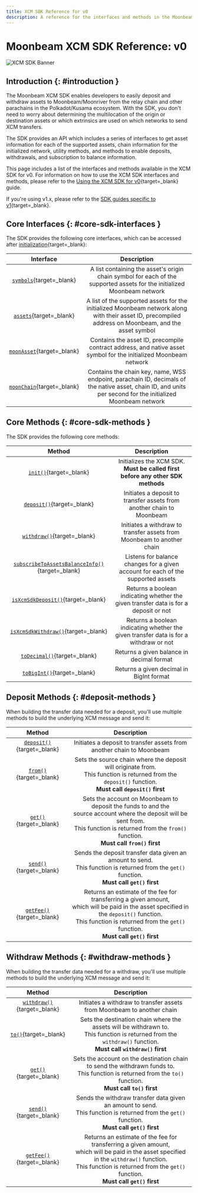 ```yaml
---
title: XCM SDK Reference for v0
description: A reference for the interfaces and methods in the Moonbeam XCM SDK, which can be used to send XCM transfers between Moonbeam and other chains in the ecosystem.
---
```


# Moonbeam XCM SDK Reference: v0

![XCM SDK Banner](/images/builders/interoperability/xcm/sdk/reference-banner.png)

## Introduction {: #introduction }

The Moonbeam XCM SDK enables developers to easily deposit and withdraw assets to Moonbeam/Moonriver from the relay chain and other parachains in the Polkadot/Kusama ecosystem. With the SDK, you don't need to worry about determining the multilocation of the origin or destination assets or which extrinsics are used on which networks to send XCM transfers.

The SDK provides an API which includes a series of interfaces to get asset information for each of the supported assets, chain information for the initialized network, utility methods, and methods to enable deposits, withdrawals, and subscription to balance information.

This page includes a list of the interfaces and methods available in the XCM SDK for v0. For information on how to use the XCM SDK interfaces and methods, please refer to the [Using the XCM SDK for v0](/builders/interoperability/xcm/xcm-sdk/v0/xcm-sdk){target=_blank} guide.

If you're using v1.x, please refer to the [SDK guides specific to v1](/builders/interoperability/xcm/xcm-sdk/v1/){target=_blank}.

## Core Interfaces {: #core-sdk-interfaces }

The SDK provides the following core interfaces, which can be accessed after [initialization](/builders/interoperability/xcm/xcm-sdk/v0/xcm-sdk/#initializing){target=_blank}:

|                                             Interface                                              |                                                                         Description                                                                         |
|:--------------------------------------------------------------------------------------------------:|:-----------------------------------------------------------------------------------------------------------------------------------------------------------:|
|       [`symbols`](/builders/interoperability/xcm/xcm-sdk/v0/xcm-sdk/#symbols){target=_blank}       |                   A list containing the asset's origin chain symbol for each of the supported assets for the initialized Moonbeam network                   |
|        [`assets`](/builders/interoperability/xcm/xcm-sdk/v0/xcm-sdk/#assets){target=_blank}        |    A list of the supported assets for the initialized Moonbeam network along with their asset ID, precompiled address on Moonbeam, and the asset symbol     |
|   [`moonAsset`](/builders/interoperability/xcm/xcm-sdk/v0/xcm-sdk/#native-assets){target=_blank}   |                      Contains the asset ID, precompile contract address, and native asset symbol for the initialized Moonbeam network                       |
| [`moonChain`](/builders/interoperability/xcm/xcm-sdk/v0/xcm-sdk/#native-chain-data){target=_blank} | Contains the chain key, name, WSS endpoint, parachain ID, decimals of the native asset, chain ID, and units per second for the initialized Moonbeam network |

## Core Methods {: #core-sdk-methods }

The SDK provides the following core methods:

|                                                     Method                                                      |                                      Description                                      |
|:---------------------------------------------------------------------------------------------------------------:|:-------------------------------------------------------------------------------------:|
|           [`init()`](/builders/interoperability/xcm/xcm-sdk/v0/xcm-sdk/#initializing){target=_blank}            |    Initializes the XCM SDK. **Must be called first before any other SDK methods**     |
|            [`deposit()`](/builders/interoperability/xcm/xcm-sdk/v0/xcm-sdk/#deposit){target=_blank}             |         Initiates a deposit to transfer assets from another chain to Moonbeam         |
|           [`withdraw()`](/builders/interoperability/xcm/xcm-sdk/v0/xcm-sdk/#withdraw){target=_blank}            |        Initiates a withdraw to transfer assets from Moonbeam to another chain         |
| [`subscribeToAssetsBalanceInfo()`](/builders/interoperability/xcm/xcm-sdk/v0/xcm-sdk/#subscribe){target=_blank} |   Listens for balance changes for a given account for each of the supported assets    |
|     [`isXcmSdkDeposit()`](/builders/interoperability/xcm/xcm-sdk/v0/xcm-sdk/#deposit-check){target=_blank}      | Returns a boolean indicating whether the given transfer data is for a deposit or not  |
|    [`isXcmSdkWithdraw()`](/builders/interoperability/xcm/xcm-sdk/v0/xcm-sdk/#withdraw-check){target=_blank}     | Returns a boolean indicating whether the given transfer data is for a withdraw or not |
|           [`toDecimal()`](/builders/interoperability/xcm/xcm-sdk/v0/xcm-sdk/#decimals){target=_blank}           |                       Returns a given balance in decimal format                       |
|           [`toBigInt()`](/builders/interoperability/xcm/xcm-sdk/v0/xcm-sdk/#decimals){target=_blank}            |                       Returns a given decimal in BigInt format                        |

## Deposit Methods {: #deposit-methods }

When building the transfer data needed for a deposit, you'll use multiple methods to build the underlying XCM message and send it:

|                                             Method                                              |                                                                                                              Description                                                                                                               |
|:-----------------------------------------------------------------------------------------------:|:--------------------------------------------------------------------------------------------------------------------------------------------------------------------------------------------------------------------------------------:|
|    [`deposit()`](/builders/interoperability/xcm/xcm-sdk/v0/xcm-sdk/#deposit){target=_blank}     |                                                                                 Initiates a deposit to transfer assets from another chain to Moonbeam                                                                                  |
|       [`from()`](/builders/interoperability/xcm/xcm-sdk/v0/xcm-sdk/#from){target=_blank}        |                                    Sets the source chain where the deposit will originate from. <br> This function is returned from the `deposit()` function. <br> **Must call `deposit()` first**                                     |
|    [`get()`](/builders/interoperability/xcm/xcm-sdk/v0/xcm-sdk/#get-deposit){target=_blank}     |           Sets the account on Moonbeam to deposit the funds to and the <br> source account where the deposit will be sent from. <br> This function is returned from the `from()` function. <br> **Must call `from()` first**           |
|   [`send()`](/builders/interoperability/xcm/xcm-sdk/v0/xcm-sdk/#send-deposit){target=_blank}    |                                          Sends the deposit transfer data given an amount to send. <br> This function is returned from the `get()` function. <br> **Must call `get()` first**                                           |
| [`getFee()`](/builders/interoperability/xcm/xcm-sdk/v0/xcm-sdk/#get-fee-deposit){target=_blank} | Returns an estimate of the fee for transferring a given amount, <br> which will be paid in the asset specified in the `deposit()` function. <br> This function is returned from the `get()` function. <br> **Must call `get()` first** |

## Withdraw Methods {: #withdraw-methods }

When building the transfer data needed for a withdraw, you'll use multiple methods to build the underlying XCM message and send it:

|                                              Method                                              |                                                                                                               Description                                                                                                               |
|:------------------------------------------------------------------------------------------------:|:---------------------------------------------------------------------------------------------------------------------------------------------------------------------------------------------------------------------------------------:|
|    [`withdraw()`](/builders/interoperability/xcm/xcm-sdk/v0/xcm-sdk/#withdraw){target=_blank}    |                                                                                 Initiates a withdraw to transfer assets from Moonbeam to another chain                                                                                  |
|          [`to()`](/builders/interoperability/xcm/xcm-sdk/v0/xcm-sdk/#to){target=_blank}          |                                 Sets the destination chain where the assets will be withdrawn to. <br> This function is returned from the `withdraw()` function. <br> **Must call `withdraw()` first**                                  |
|    [`get()`](/builders/interoperability/xcm/xcm-sdk/v0/xcm-sdk/#get-withdraw){target=_blank}     |                                   Sets the account on the destination chain to send the withdrawn funds to. <br> This function is returned from the `to()` function. <br> **Must call `to()` first**                                    |
|   [`send()`](/builders/interoperability/xcm/xcm-sdk/v0/xcm-sdk/#send-withdraw){target=_blank}    |                                          Sends the withdraw transfer data given an amount to send. <br> This function is returned from the `get()` function. <br> **Must call `get()` first**                                           |
| [`getFee()`](/builders/interoperability/xcm/xcm-sdk/v0/xcm-sdk/#get-fee-withdraw){target=_blank} | Returns an estimate of the fee for transferring a given amount, <br> which will be paid in the asset specified in the `withdraw()` function. <br> This function is returned from the `get()` function. <br> **Must call `get()` first** |
